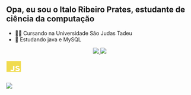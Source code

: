 ## Opa, eu sou o Italo Ribeiro Prates, estudante de ciência da computação

- 👨‍💻 Cursando na Universidade São Judas Tadeu
- 📖 Estudando java e MySQL

<div align="center">
  <a href="https://github.com/Italo-Ribeiro-Prates2">
  <img height="180em" src="https://github-readme-stats.vercel.app/api?username=Italo-Ribeiro-Prates2&show_icons=true&theme=dracula&include_all_commits=true&count_private=true"/>
  <img height="180em" src="https://github-readme-stats.vercel.app/api/top-langs/?username=Italo-Ribeiro-Prates2&layout=compact&langs_count=7&theme=dracula"/>
</div>

 <div style="display: inline_block"><br>
  <img align="center" alt="Dan-Js" height="30" width="40" src="https://raw.githubusercontent.com/devicons/devicon/master/icons/javascript/javascript-plain.svg">
  



</div>
  
  ##
  
  <div> 
 
  <a href="https://www.linkedin.com/in/italo-ribeiro-prates/" target="_blank"><img src="https://img.shields.io/badge/-LinkedIn-%230077B5?style=for-the-badge&logo=linkedin&logoColor=white" target="_blank"></a> 
 
<!--   ![Snake animation](https://https://github.com/Italo-Ribeiro-Prates2/blob/output/github-contribution-grid-snake.svg)
  -->
</div>
